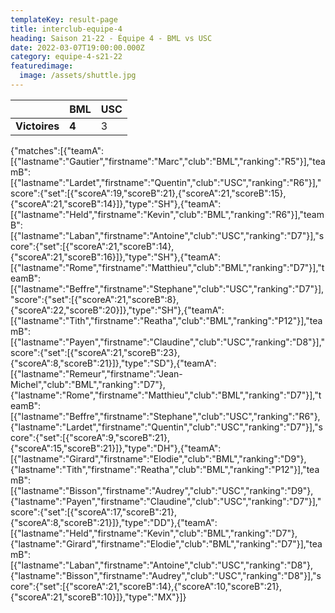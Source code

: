 ```yaml
---
templateKey: result-page
title: interclub-equipe-4
heading: Saison 21-22 - Équipe 4 - BML vs USC
date: 2022-03-07T19:00:00.000Z
category: equipe-4-s21-22
featuredimage:
  image: /assets/shuttle.jpg
---
```

|               | BML   | USC |
| ------------- | ----- | --- |
| **Victoires** | **4** | 3   |

<scoreboard>{"matches":[{"teamA":[{"lastname":"Gautier","firstname":"Marc","club":"BML","ranking":"R5"}],"teamB":[{"lastname":"Lardet","firstname":"Quentin","club":"USC","ranking":"R6"}],"score":{"set":[{"scoreA":19,"scoreB":21},{"scoreA":21,"scoreB":15},{"scoreA":21,"scoreB":14}]},"type":"SH"},{"teamA":[{"lastname":"Held","firstname":"Kevin","club":"BML","ranking":"R6"}],"teamB":[{"lastname":"Laban","firstname":"Antoine","club":"USC","ranking":"D7"}],"score":{"set":[{"scoreA":21,"scoreB":14},{"scoreA":21,"scoreB":16}]},"type":"SH"},{"teamA":[{"lastname":"Rome","firstname":"Matthieu","club":"BML","ranking":"D7"}],"teamB":[{"lastname":"Beffre","firstname":"Stephane","club":"USC","ranking":"D7"}],"score":{"set":[{"scoreA":21,"scoreB":8},{"scoreA":22,"scoreB":20}]},"type":"SH"},{"teamA":[{"lastname":"Tith","firstname":"Reatha","club":"BML","ranking":"P12"}],"teamB":[{"lastname":"Payen","firstname":"Claudine","club":"USC","ranking":"D8"}],"score":{"set":[{"scoreA":21,"scoreB":23},{"scoreA":8,"scoreB":21}]},"type":"SD"},{"teamA":[{"lastname":"Remeur","firstname":"Jean-Michel","club":"BML","ranking":"D7"},{"lastname":"Rome","firstname":"Matthieu","club":"BML","ranking":"D7"}],"teamB":[{"lastname":"Beffre","firstname":"Stephane","club":"USC","ranking":"R6"},{"lastname":"Lardet","firstname":"Quentin","club":"USC","ranking":"D7"}],"score":{"set":[{"scoreA":9,"scoreB":21},{"scoreA":15,"scoreB":21}]},"type":"DH"},{"teamA":[{"lastname":"Girard","firstname":"Elodie","club":"BML","ranking":"D9"},{"lastname":"Tith","firstname":"Reatha","club":"BML","ranking":"P12"}],"teamB":[{"lastname":"Bisson","firstname":"Audrey","club":"USC","ranking":"D9"},{"lastname":"Payen","firstname":"Claudine","club":"USC","ranking":"D7"}],"score":{"set":[{"scoreA":17,"scoreB":21},{"scoreA":8,"scoreB":21}]},"type":"DD"},{"teamA":[{"lastname":"Held","firstname":"Kevin","club":"BML","ranking":"D7"},{"lastname":"Girard","firstname":"Elodie","club":"BML","ranking":"D7"}],"teamB":[{"lastname":"Laban","firstname":"Antoine","club":"USC","ranking":"D8"},{"lastname":"Bisson","firstname":"Audrey","club":"USC","ranking":"D8"}],"score":{"set":[{"scoreA":21,"scoreB":14},{"scoreA":10,"scoreB":21},{"scoreA":21,"scoreB":10}]},"type":"MX"}]}</scoreboard>